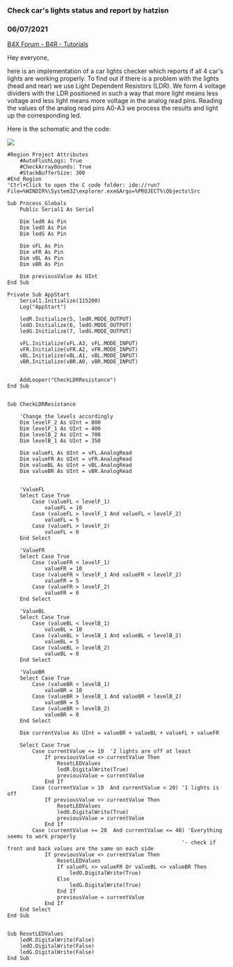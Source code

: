### Check car's lights status and report by hatzisn
### 06/07/2021
[B4X Forum - B4R - Tutorials](https://www.b4x.com/android/forum/threads/131422/)

Hey everyone,  
  
here is an implementation of a car lights checker which reports if all 4 car's lights are working properly. To find out if there is a problem with the lights (head and rear) we use Light Dependent Resistors (LDR). We form 4 voltage dividers with the LDR positioned in such a way that more light means less voltage and less light means more voltage in the analog read pins. Reading the values of the analog read pins A0-A3 we process the results and light up the corresponding led.  
  
Here is the schematic and the code:  

![](https://www.b4x.com/android/forum/attachments/114594)

  
  

```B4X
#Region Project Attributes  
    #AutoFlushLogs: True  
    #CheckArrayBounds: True  
    #StackBufferSize: 300  
#End Region  
'Ctrl+Click to open the C code folder: ide://run?File=%WINDIR%\System32\explorer.exe&Args=%PROJECT%\Objects\Src  
  
Sub Process_Globals  
    Public Serial1 As Serial  
     
    Dim ledR As Pin  
    Dim ledO As Pin  
    Dim ledG As Pin  
     
    Dim vFL As Pin  
    Dim vFR As Pin  
    Dim vBL As Pin  
    Dim vBR As Pin  
  
    Dim previousValue As UInt  
End Sub  
  
Private Sub AppStart  
    Serial1.Initialize(115200)  
    Log("AppStart")  
         
    ledR.Initialize(5, ledR.MODE_OUTPUT)  
    ledO.Initialize(6, ledO.MODE_OUTPUT)  
    ledG.Initialize(7, ledG.MODE_OUTPUT)  
     
    vFL.Initialize(vFL.A3, vFL.MODE_INPUT)  
    vFR.Initialize(vFR.A2, vFR.MODE_INPUT)  
    vBL.Initialize(vBL.A1, vBL.MODE_INPUT)  
    vBR.Initialize(vBR.A0, vBR.MODE_INPUT)  
     
     
    AddLooper("CheckLDRResistance")  
End Sub  
  
  
Sub CheckLDRResistance  
     
    'Change the levels accordingly  
    Dim levelF_2 As UInt = 800  
    Dim levelF_1 As UInt = 400  
    Dim levelB_2 As UInt = 700  
    Dim levelB_1 As UInt = 350  
     
    Dim valueFL As UInt = vFL.AnalogRead  
    Dim valueFR As UInt = vFR.AnalogRead  
    Dim valueBL As UInt = vBL.AnalogRead  
    Dim valueBR As UInt = vBR.AnalogRead  
     
     
    'ValueFL  
    Select Case True  
        Case (valueFL < levelF_1)  
            valueFL = 10  
        Case (valueFL > levelF_1 And valueFL < levelF_2)  
            valueFL = 5  
        Case (valueFL > levelF_2)  
            valueFL = 0  
    End Select  
     
    'ValueFR  
    Select Case True  
        Case (valueFR < levelF_1)  
            valueFR = 10  
        Case (valueFR > levelF_1 And valueFR < levelF_2)  
            valueFR = 5  
        Case (valueFR > levelF_2)  
            valueFR = 0  
    End Select  
  
    'ValueBL  
    Select Case True  
        Case (valueBL < levelB_1)  
            valueBL = 10  
        Case (valueBL > levelB_1 And valueBL < levelB_2)  
            valueBL = 5  
        Case (valueBL > levelB_2)  
            valueBL = 0  
    End Select  
     
    'ValueBR  
    Select Case True  
        Case (valueBR < levelB_1)  
            valueBR = 10  
        Case (valueBR > levelB_1 And valueBR < levelB_2)  
            valueBR = 5  
        Case (valueBR > levelB_2)  
            valueBR = 0  
    End Select  
     
    Dim currentValue As UInt = valueBR + valueBL + valueFL + valueFR  
     
    Select Case True  
        Case currentValue <= 10  '2 lights are off at least  
            If previousValue <> currentValue Then  
                ResetLEDValues  
                ledR.DigitalWrite(True)  
                previousValue = currentValue  
            End If  
        Case (currentValue > 10  And currentValue < 20) '1 lights is off  
            If previousValue <> currentValue Then  
                ResetLEDValues  
                ledO.DigitalWrite(True)  
                previousValue = currentValue  
            End If  
        Case (currentValue >= 20  And currentValue <= 40) 'Everything seems to work properly  
                                                        '- check if front and back values are the same on each side  
            If previousValue <> currentValue Then  
                ResetLEDValues  
                If valueFL <> valueFR Or valueBL <> valueBR Then  
                    ledO.DigitalWrite(True)  
                Else  
                    ledG.DigitalWrite(True)  
                End If  
                previousValue = currentValue  
            End If  
    End Select  
End Sub  
  
  
Sub ResetLEDValues  
    ledR.DigitalWrite(False)  
    ledO.DigitalWrite(False)  
    ledG.DigitalWrite(False)  
End Sub
```

  
